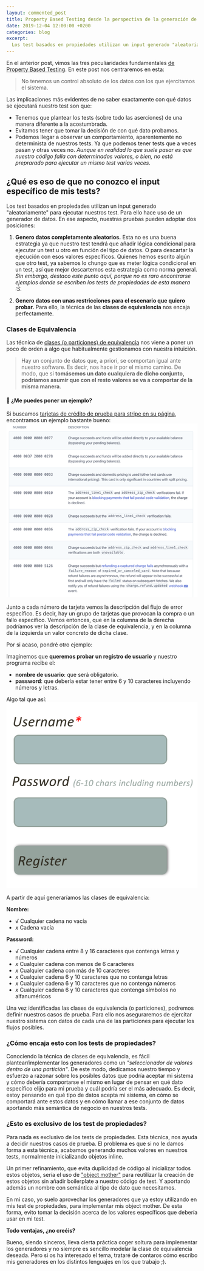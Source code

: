 ```yaml
---
layout: commented_post
title: Property Based Testing desde la perspectiva de la generación de datos
date: 2019-12-04 12:00:00 +0200
categories: blog
excerpt:
  Los test basados en propiedades utilizan un input generado "aleatoriamente" para ejecutar nuestros test. Para ello hace uso de un generador de datos. Pero, ¿se comportará nuestro código siempre de la misma forma con cualquier dato aleatorio? ¿Debemos tratar todos los posibles casos en nuestro test?
---
```

En el anterior post, vimos las tres peculiaridades fundamentales [de Property Based Testing](/blog/2019/11/30/introduccion-a-property-based-testing.html). En este post nos centraremos en esta:

>No tenemos un control absoluto de los datos con los que ejercitamos el sistema.

Las implicaciones más evidentes de no saber exactamente con qué datos se ejecutará nuestro test son que:

* Tenemos que plantear los tests (sobre todo las aserciones) de una manera diferente a la acostumbrada.
* Evitamos tener que tomar la decisión de con qué dato probamos.
* Podemos llegar a observar un comportamiento, aparentemente no determinista de nuestros tests. Ya que podemos tener tests que a veces pasan y otras veces no. _Aunque en realidad lo que suele pasar es que nuestro código falla con determinados valores, o bien, no está preprarado para ejecutar un mismo test varias veces._

## ¿Qué es eso de que no conozco el input específico de mis tests?

Los test basados en propiedades utilizan un input generado "aleatoriamente" para ejecutar nuestros test. Para ello hace uso de un generador de datos. En ese aspecto, nuestras pruebas pueden adoptar dos posiciones:

1. **Genero datos completamente aleatorios.** Esta no es una buena estrategia ya que nuestro test tendrá que añadir lógica condicional para ejecutar un test u otro en función del tipo de datos. O para descartar la ejecución con esos valores específicos. Quienes hemos escrito algún que otro test, ya sabemos lo chungo que es meter lógica condicional en un test, así que mejor descartemos esta estrategia como norma general. _Sin embargo, destaco este punto aquí, porque no es raro encontrarse ejemplos donde se escriben los tests de propiedades de esta manera :S._

2. **Genero datos con unas restricciones para el escenario que quiero probar.** Para ello, la técnica de las **clases de equivalencia** nos encaja perfectamente.

### Clases de Equivalencia

Las técnica de [clases (o particiones) de equivalencia](https://en.wikipedia.org/wiki/Equivalence_partitioning) nos viene a poner un poco de orden a algo que habitualmente gestionamos con nuestra intuición.
>Hay un conjunto de datos que, a priori, se comportan igual ante nuestro software. Es decir, nos hace ir por el mismo camino. De modo, que si **tomásemos un dato cualquiera de dicho conjunto, podríamos asumir que con el resto valores se va a comportar de la misma manera**.

#### 🤔 ¿Me puedes poner un ejemplo?

Si buscamos [tarjetas de crédito de prueba para stripe en su página](https://stripe.com/docs/testing#cards), encontramos un ejemplo bastante bueno:
![Tarjetas de crédio inválidas de Stripe](/assets/posts/2019-12-04/stripe-failure-cards.png)

Junto a cada número de tarjeta vemos la descripción del flujo de error específico. Es decir, hay un grupo de tarjetas que provocan la compra o un fallo específico. Vemos entonces, que en la columna de la derecha podríamos ver la descripción de la clase de equivalencia, y en la columna de la izquierda un valor concreto de dicha clase.

Por si acaso, pondré otro ejemplo:

Imaginemos que **queremos probar un registro de usuario** y nuestro programa recibe el:
* **nombre de usuario**: que será obligatorio.
* **password**: que debería estar tener entre 6 y 10 caracteres incluyendo números y letras.

Algo tal que así:
![Ejemplo de formulario de registro](/assets/posts/2019-12-04/signup-sample-form.png)

A partir de aquí generaríamos las clases de equivalencia:

**Nombre:**
* <span class="success-text">√ Cualquier cadena no vacía</span>
* <span class="error-text">_x_ Cadena vacía</span>

**Password:**
* <span class="success-text">√ Cualquier cadena entre 8 y 16 caracteres que contenga letras y números</span>
* <span class="error-text">_x_ Cualquier cadena con menos de 6 caracteres</span>
* <span class="error-text">_x_ Cualquier cadena con más de 10 caracteres</span>
* <span class="error-text">_x_ Cualquier cadena 6 y 10 caracteres que no contenga letras</span>
* <span class="error-text">_x_ Cualquier cadena 6 y 10 caracteres que no contenga números</span>
* <span class="error-text">_x_ Cualquier cadena 6 y 10 caracteres que contenga símbolos no alfanuméricos</span>

Una vez identificadas las clases de equivalencia (o particiones), podremos definir nuestros casos de prueba. Para ello nos aseguraremos de ejercitar nuestro sistema con datos de cada una de las particiones para ejecutar los flujos posibles.

### ¿Cómo encaja esto con los tests de propiedades?

Conociendo la técnica de clases de equivalencia, es fácil plantear/implementar los generadores como un _"seleccionador de valores dentro de una partición"_. De este modo, dedicamos nuestro tiempo y esfuerzo a razonar sobre los posibles datos que podría aceptar mi sistema y cómo debería comportarse el mismo en lugar de pensar en qué dato específico elijo para mi prueba y cuál podría ser el más adecuado.
Es decir, estoy pensando en qué tipo de datos acepta mi sistema, en cómo se comportará ante estos datos y en cómo llamar a ese conjunto de datos aportando más semántica de negocio en nuestros tests.

### ¿Esto es exclusivo de los test de propiedades?

Para nada es exclusivo de los tests de propiedades. Esta técnica, nos ayuda a decidir nuestros casos de prueba. El problema es que si no le damos forma a esta técnica, acabamos generando muchos valores en nuestros tests, normalmente inicializando objetos inline. 

Un primer refinamiento, que evita duplicidad de código al inicializar todos estos objetos, sería el uso de ["object mother"](https://martinfowler.com/bliki/ObjectMother.html) para reutilizar la creación de estos objetos sin añadir boilerplate a nuestro código de test. Y aportando además un nombre con semántica al tipo de dato que necesitamos.

En mi caso, yo suelo aprovechar los generadores que ya estoy utilizando en mis test de propiedades, para implementar mis object mother. De esta forma, evito tomar la decisión acerca de los valores específicos que debería usar en mi test.

**Todo ventajas, ¿no creéis?**

Bueno, siendo sinceros, lleva cierta práctica coger soltura para implementar los generadores y no siempre es sencillo modelar la clase de equivalencia deseada. Pero si os ha interesado el tema, trataré de contaros cómo escribo mis generadores en los distintos lenguajes en los que trabajo ;).
